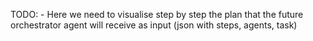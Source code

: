 

TODO:
    - Here we need to visualise step by step the plan that the future orchestrator agent will receive as input (json with steps, agents, task)